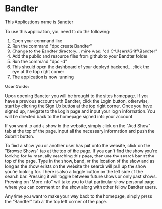# Bandter
This Applications name is Bandter

To use this application, you need to do the following:

  1. Open your command line
  2. Run the command "dpd create Bandter"
  3. Change to the Bandter directory... mine was: "cd C:\Users\Griff\Bandter"
  4. Add the public and resource files from github to your Bandter folder
  5. Run the command "dpd -d"
  6. This should open the dashboard of your deployd backend... click the eye at the top right corner
  7. The application is now running

User Guide:


Upon opening Bandter you will be brought to the sites homepage.
If you have a previous account with Bandter, click the Login button, otherwise, start by clicking the Sign Up button at the top right corner.
Once you have signed up, navigate to the Login page and input your login information.
You will be directed back to the homepage signed into your account.

If you want to add a show to the website, simply click on the "Add Show" tab at the top of the page.
Input all the necessary information and push the Submit button.

To find a show you or another user has put onto the website, click on the "Browse Shows" tab at the top of the page.
If you can't find the show you're looking for by manually searching this page, then use the search bar at the top of the page.
Type in the show, band, or the location of the show and as long as the show exists on the website the search will pull up the show you're looking for.
There is also a toggle button on the left side of the search bar. Pressing it will toggle between future shows or only past shows.
Pressing on "More Info" will take you to that particular show personal page where you can comment on the show along with other fellow Bandter users.

Any time you want to make your way back to the homepage, simply press the "Bandter" tab at the top left corner of the page.
